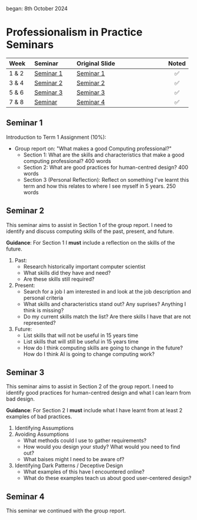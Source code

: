 began: 8th October 2024

# Professionalism in Practice Seminars

| Week   | Seminar                 | Original Slide                               | Noted |
| ------ | ----------------------- | -------------------------------------------- | :---: |
| 1 & 2  | [Seminar 1](#seminar-1) | [Seminar 1](seminarMaterials/a.Seminar1.pdf) |  ✅   |
| 3 & 4  | [Seminar 2](#seminar-2) | [Seminar 2](seminarMaterials/b.Seminar2.pdf) |  ✅   |
| 5 & 6  | [Seminar 3](#seminar-3) | [Seminar 3](seminarMaterials/c.Seminar3.pdf) |  ✅   |
| 7 & 8  | [Seminar](#seminar-4)   | [Seminar 4](seminarMaterials/c.Seminar4.pdf) |  ✅   |

## Seminar 1

Introduction to Term 1 Assignment (10%):

- Group report on: "What makes a good Computing professional?"
  - Section 1: What are the skills and characteristics that make a good computing professional? 400 words
  - Section 2: What are good practices for human-centred design? 400 words
  - Section 3 (Personal Reflection): Reflect on something I've learnt this term and how this relates to where I see myself in 5 years. 250 words

## Seminar 2

This seminar aims to assist in Section 1 of the group report. I need to identify and discuss computing skills of the past, present, and future.

**Guidance**: For Section 1 I **must** include a reflection on the skills of the future.

1. Past:
   - Research historically important computer scientist
   - What skills did they have and need?
   - Are these skills still required?
2. Present:
   - Search for a job I am interested in and look at the job description and personal criteria
   - What skills and characteristics stand out? Any suprises? Anything I think is missing?
   - Do my current skills match the list? Are there skills I have that are not represented?
3. Future:
   - List skills that will not be useful in 15 years time
   - List skills that will still be useful in 15 years time
   - How do I think computing skills are going to change in the future? How do I think AI is going to change computing work?

## Seminar 3

This seminar aims to assist in Section 2 of the group report. I need to identify good practices for human-centred design and what I can learn from bad design.

**Guidance**: For Section 2 I **must** include what I have learnt from at least 2 examples of bad practices.

1. Identifying Assumptions
2. Avoiding Assumptions
   - What methods could I use to gather requirements?
   - How would you design your study? What would you need to find out?
   - What baises might I need to be aware of?
3. Identifying Dark Patterns / Deceptive Design
   - What examples of this have I encountered online?
   - What do these examples teach us about good user-centered design?

## Seminar 4

This seminar we continued with the group report.
